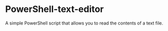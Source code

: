 # PowerShell-text-editor
A simple PowerShell script that allows you to read the contents of a text file.
